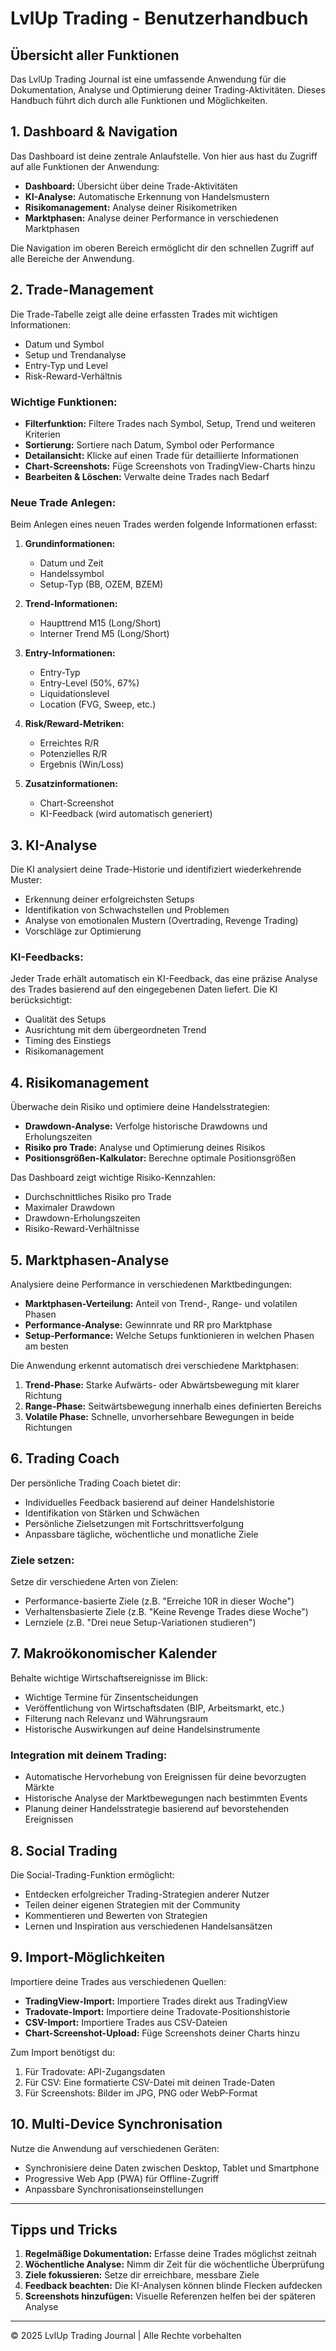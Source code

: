 # LvlUp Trading - Benutzerhandbuch

## Übersicht aller Funktionen

Das LvlUp Trading Journal ist eine umfassende Anwendung für die Dokumentation, Analyse und Optimierung deiner Trading-Aktivitäten. Dieses Handbuch führt dich durch alle Funktionen und Möglichkeiten.

## 1. Dashboard & Navigation

Das Dashboard ist deine zentrale Anlaufstelle. Von hier aus hast du Zugriff auf alle Funktionen der Anwendung:

- **Dashboard:** Übersicht über deine Trade-Aktivitäten
- **KI-Analyse:** Automatische Erkennung von Handelsmustern
- **Risikomanagement:** Analyse deiner Risikometriken
- **Marktphasen:** Analyse deiner Performance in verschiedenen Marktphasen

Die Navigation im oberen Bereich ermöglicht dir den schnellen Zugriff auf alle Bereiche der Anwendung.

## 2. Trade-Management

Die Trade-Tabelle zeigt alle deine erfassten Trades mit wichtigen Informationen:

- Datum und Symbol
- Setup und Trendanalyse
- Entry-Typ und Level
- Risk-Reward-Verhältnis

### Wichtige Funktionen:

- **Filterfunktion:** Filtere Trades nach Symbol, Setup, Trend und weiteren Kriterien
- **Sortierung:** Sortiere nach Datum, Symbol oder Performance
- **Detailansicht:** Klicke auf einen Trade für detaillierte Informationen
- **Chart-Screenshots:** Füge Screenshots von TradingView-Charts hinzu
- **Bearbeiten & Löschen:** Verwalte deine Trades nach Bedarf

### Neue Trade Anlegen:

Beim Anlegen eines neuen Trades werden folgende Informationen erfasst:

1. **Grundinformationen:**
   - Datum und Zeit
   - Handelssymbol
   - Setup-Typ (BB, OZEM, BZEM)

2. **Trend-Informationen:**
   - Haupttrend M15 (Long/Short)
   - Interner Trend M5 (Long/Short)

3. **Entry-Informationen:**
   - Entry-Typ
   - Entry-Level (50%, 67%)
   - Liquidationslevel
   - Location (FVG, Sweep, etc.)

4. **Risk/Reward-Metriken:**
   - Erreichtes R/R
   - Potenzielles R/R
   - Ergebnis (Win/Loss)

5. **Zusatzinformationen:**
   - Chart-Screenshot
   - KI-Feedback (wird automatisch generiert)

## 3. KI-Analyse

Die KI analysiert deine Trade-Historie und identifiziert wiederkehrende Muster:

- Erkennung deiner erfolgreichsten Setups
- Identifikation von Schwachstellen und Problemen
- Analyse von emotionalen Mustern (Overtrading, Revenge Trading)
- Vorschläge zur Optimierung

### KI-Feedbacks:

Jeder Trade erhält automatisch ein KI-Feedback, das eine präzise Analyse des Trades basierend auf den eingegebenen Daten liefert. Die KI berücksichtigt:

- Qualität des Setups
- Ausrichtung mit dem übergeordneten Trend
- Timing des Einstiegs
- Risikomanagement

## 4. Risikomanagement

Überwache dein Risiko und optimiere deine Handelsstrategien:

- **Drawdown-Analyse:** Verfolge historische Drawdowns und Erholungszeiten
- **Risiko pro Trade:** Analyse und Optimierung deines Risikos
- **Positionsgrößen-Kalkulator:** Berechne optimale Positionsgrößen

Das Dashboard zeigt wichtige Risiko-Kennzahlen:
- Durchschnittliches Risiko pro Trade
- Maximaler Drawdown
- Drawdown-Erholungszeiten
- Risiko-Reward-Verhältnisse

## 5. Marktphasen-Analyse

Analysiere deine Performance in verschiedenen Marktbedingungen:

- **Marktphasen-Verteilung:** Anteil von Trend-, Range- und volatilen Phasen
- **Performance-Analyse:** Gewinnrate und RR pro Marktphase
- **Setup-Performance:** Welche Setups funktionieren in welchen Phasen am besten

Die Anwendung erkennt automatisch drei verschiedene Marktphasen:
1. **Trend-Phase:** Starke Aufwärts- oder Abwärtsbewegung mit klarer Richtung
2. **Range-Phase:** Seitwärtsbewegung innerhalb eines definierten Bereichs
3. **Volatile Phase:** Schnelle, unvorhersehbare Bewegungen in beide Richtungen

## 6. Trading Coach

Der persönliche Trading Coach bietet dir:

- Individuelles Feedback basierend auf deiner Handelshistorie
- Identifikation von Stärken und Schwächen
- Persönliche Zielsetzungen mit Fortschrittsverfolgung
- Anpassbare tägliche, wöchentliche und monatliche Ziele

### Ziele setzen:

Setze dir verschiedene Arten von Zielen:
- Performance-basierte Ziele (z.B. "Erreiche 10R in dieser Woche")
- Verhaltensbasierte Ziele (z.B. "Keine Revenge Trades diese Woche")
- Lernziele (z.B. "Drei neue Setup-Variationen studieren")

## 7. Makroökonomischer Kalender

Behalte wichtige Wirtschaftsereignisse im Blick:

- Wichtige Termine für Zinsentscheidungen
- Veröffentlichung von Wirtschaftsdaten (BIP, Arbeitsmarkt, etc.)
- Filterung nach Relevanz und Währungsraum
- Historische Auswirkungen auf deine Handelsinstrumente

### Integration mit deinem Trading:

- Automatische Hervorhebung von Ereignissen für deine bevorzugten Märkte
- Historische Analyse der Marktbewegungen nach bestimmten Events
- Planung deiner Handelsstrategie basierend auf bevorstehenden Ereignissen

## 8. Social Trading

Die Social-Trading-Funktion ermöglicht:

- Entdecken erfolgreicher Trading-Strategien anderer Nutzer
- Teilen deiner eigenen Strategien mit der Community
- Kommentieren und Bewerten von Strategien
- Lernen und Inspiration aus verschiedenen Handelsansätzen

## 9. Import-Möglichkeiten

Importiere deine Trades aus verschiedenen Quellen:

- **TradingView-Import:** Importiere Trades direkt aus TradingView
- **Tradovate-Import:** Importiere deine Tradovate-Positionshistorie
- **CSV-Import:** Importiere Trades aus CSV-Dateien
- **Chart-Screenshot-Upload:** Füge Screenshots deiner Charts hinzu

Zum Import benötigst du:
1. Für Tradovate: API-Zugangsdaten
2. Für CSV: Eine formatierte CSV-Datei mit deinen Trade-Daten
3. Für Screenshots: Bilder im JPG, PNG oder WebP-Format

## 10. Multi-Device Synchronisation

Nutze die Anwendung auf verschiedenen Geräten:

- Synchronisiere deine Daten zwischen Desktop, Tablet und Smartphone
- Progressive Web App (PWA) für Offline-Zugriff
- Anpassbare Synchronisationseinstellungen

---

## Tipps und Tricks

1. **Regelmäßige Dokumentation:** Erfasse deine Trades möglichst zeitnah
2. **Wöchentliche Analyse:** Nimm dir Zeit für die wöchentliche Überprüfung
3. **Ziele fokussieren:** Setze dir erreichbare, messbare Ziele
4. **Feedback beachten:** Die KI-Analysen können blinde Flecken aufdecken
5. **Screenshots hinzufügen:** Visuelle Referenzen helfen bei der späteren Analyse

---

© 2025 LvlUp Trading Journal | Alle Rechte vorbehalten